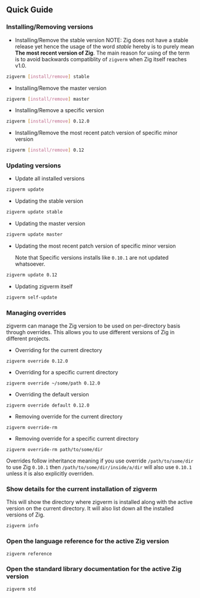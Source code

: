 ## Quick Guide

### Installing/Removing versions

- Installing/Remove the stable version
  NOTE: Zig does not have a stable release yet hence the usage of the word _stable_ hereby is to purely mean **The most recent version of Zig**.
  The main reason for using of the term is to avoid backwards compatiblity of `zigverm` when Zig itself reaches v1.0.

```sh
zigverm [install/remove] stable
```

- Installing/Remove the master version

```sh
zigverm [install/remove] master
```

- Installing/Remove a specific version

```sh
zigverm [install/remove] 0.12.0
```

- Installing/Remove the most recent patch version of specific minor version

```sh
zigverm [install/remove] 0.12
```

### Updating versions

- Update all installed versions

```sh
zigverm update
```

- Updating the stable version

```sh
zigverm update stable
```

- Updating the master version

```sh
zigverm update master
```

- Updating the most recent patch version of specific minor version

  Note that Specific versions installs like `0.10.1` are not updated whatsoever.

```sh
zigverm update 0.12
```

- Updating zigverm itself

```sh
zigverm self-update
```

### Managing overrides

zigverm can manage the Zig version to be used on per-directory basis through overrides. This allows you to use different versions of Zig in different projects.

- Overriding for the current directory

```
zigverm override 0.12.0
```

- Overriding for a specific current directory

```
zigverm override ~/some/path 0.12.0
```

- Overriding the default version

```
zigverm override default 0.12.0
```

- Removing override for the current directory

```
zigverm override-rm
```

- Removing override for a specific current directory

```
zigverm override-rm path/to/some/dir
```

Overrides follow inheritance meaning if you use override `/path/to/some/dir` to use Zig `0.10.1` then `/path/to/some/dir/inside/a/dir` will also
use `0.10.1` unless it is also explicitly overriden.

### Show details for the current installation of zigverm

This will show the directory where zigverm is installed along with the active version on the current directory. It will also list down
all the installed versions of Zig.

```sh
zigverm info
```

### Open the language reference for the active Zig version

```sh
zigverm reference
```

### Open the standard library documentation for the active Zig version

```sh
zigverm std
```
